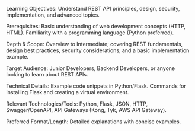 Learning Objectives: Understand REST API principles, design, security, implementation, and advanced topics.

Prerequisites: Basic understanding of web development concepts (HTTP, HTML). Familiarity with a programming language (Python preferred).

Depth & Scope: Overview to Intermediate; covering REST fundamentals, design best practices, security considerations, and a basic implementation example.

Target Audience: Junior Developers, Backend Developers, or anyone looking to learn about REST APIs.

Technical Details: Example code snippets in Python/Flask. Commands for installing Flask and creating a virtual environment.

Relevant Technologies/Tools: Python, Flask, JSON, HTTP, Swagger/OpenAPI, API Gateways (Kong, Tyk, AWS API Gateway).

Preferred Format/Length: Detailed explanations with concise examples.
